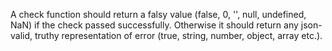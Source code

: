 A check function should return a falsy value (false, 0, '', null, undefined, NaN) if the check passed successfully.
Otherwise it should return any json-valid, truthy representation of error (true, string, number, object, array etc.).
